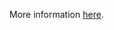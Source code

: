 More information [here](https://docs.paloaltonetworks.com/content/techdocs/en_US/prisma/prisma-cloud/prisma-cloud-code-security-policy-reference/oci-policies/storage/ensure-oci-block-storage-block-volume-has-backup-enabled.html).
